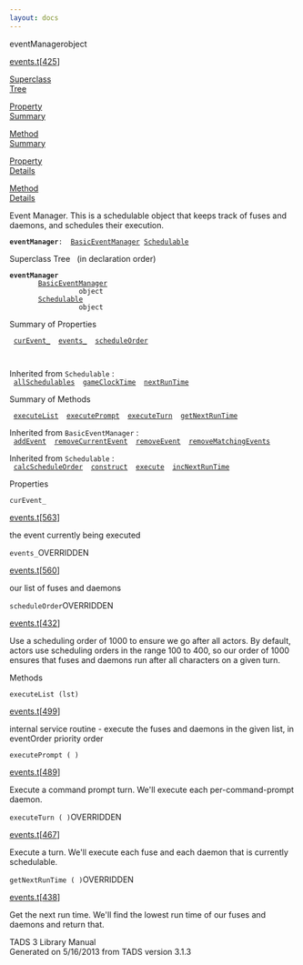 ```yaml
---
layout: docs
---
```

<span class="title">eventManager</span><span class="type">object</span>

[events.t](../file/events.t.html)\[[425](../source/events.t.html#425)\]

[Superclass  
Tree](#_SuperClassTree_)

[Property  
Summary](#_PropSummary_)

[Method  
Summary](#_MethodSummary_)

[Property  
Details](#_Properties_)

[Method  
Details](#_Methods_)

<div class="fdesc">

Event Manager. This is a schedulable object that keeps track of fuses
and daemons, and schedules their execution.

**`eventManager`**` :   `[`BasicEventManager`](../object/BasicEventManager.html)`   `[`Schedulable`](../object/Schedulable.html)

</div>

<span id="_SuperClassTree_"></span>

<div class="mjhd">

<span class="hdln">Superclass Tree</span>   (in declaration order)

</div>

**`eventManager`**  
`         `[`BasicEventManager`](../object/BasicEventManager.html)  
`                 object`  
`         `[`Schedulable`](../object/Schedulable.html)  
`                 object`  
<span id="_PropSummary_"></span>

<div class="mjhd">

<span class="hdln">Summary of Properties</span>  

</div>

` `[`curEvent_`](#curEvent_)`  `[`events_`](#events_)`  `[`scheduleOrder`](#scheduleOrder)`  `

` `

Inherited from `Schedulable` :  
` `[`allSchedulables`](../object/Schedulable.html#allSchedulables)`  `[`gameClockTime`](../object/Schedulable.html#gameClockTime)`  `[`nextRunTime`](../object/Schedulable.html#nextRunTime)`  `

<span id="_MethodSummary_"></span>

<div class="mjhd">

<span class="hdln">Summary of Methods</span>  

</div>

` `[`executeList`](#executeList)`  `[`executePrompt`](#executePrompt)`  `[`executeTurn`](#executeTurn)`  `[`getNextRunTime`](#getNextRunTime)`  `

Inherited from `BasicEventManager` :  
` `[`addEvent`](../object/BasicEventManager.html#addEvent)`  `[`removeCurrentEvent`](../object/BasicEventManager.html#removeCurrentEvent)`  `[`removeEvent`](../object/BasicEventManager.html#removeEvent)`  `[`removeMatchingEvents`](../object/BasicEventManager.html#removeMatchingEvents)`  `

Inherited from `Schedulable` :  
` `[`calcScheduleOrder`](../object/Schedulable.html#calcScheduleOrder)`  `[`construct`](../object/Schedulable.html#construct)`  `[`execute`](../object/Schedulable.html#execute)`  `[`incNextRunTime`](../object/Schedulable.html#incNextRunTime)`  `

<span id="_Properties_"></span>

<div class="mjhd">

<span class="hdln">Properties</span>  

</div>

<span id="curEvent_"></span>

`curEvent_`

[events.t](../file/events.t.html)\[[563](../source/events.t.html#563)\]

<div class="desc">

the event currently being executed

</div>

<span id="events_"></span>

`events_`<span class="rem">OVERRIDDEN</span>

[events.t](../file/events.t.html)\[[560](../source/events.t.html#560)\]

<div class="desc">

our list of fuses and daemons

</div>

<span id="scheduleOrder"></span>

`scheduleOrder`<span class="rem">OVERRIDDEN</span>

[events.t](../file/events.t.html)\[[432](../source/events.t.html#432)\]

<div class="desc">

Use a scheduling order of 1000 to ensure we go after all actors. By
default, actors use scheduling orders in the range 100 to 400, so our
order of 1000 ensures that fuses and daemons run after all characters on
a given turn.

</div>

<span id="_Methods_"></span>

<div class="mjhd">

<span class="hdln">Methods</span>  

</div>

<span id="executeList"></span>

`executeList (lst)`

[events.t](../file/events.t.html)\[[499](../source/events.t.html#499)\]

<div class="desc">

internal service routine - execute the fuses and daemons in the given
list, in eventOrder priority order

</div>

<span id="executePrompt"></span>

`executePrompt ( )`

[events.t](../file/events.t.html)\[[489](../source/events.t.html#489)\]

<div class="desc">

Execute a command prompt turn. We'll execute each per-command-prompt
daemon.

</div>

<span id="executeTurn"></span>

`executeTurn ( )`<span class="rem">OVERRIDDEN</span>

[events.t](../file/events.t.html)\[[467](../source/events.t.html#467)\]

<div class="desc">

Execute a turn. We'll execute each fuse and each daemon that is
currently schedulable.

</div>

<span id="getNextRunTime"></span>

`getNextRunTime ( )`<span class="rem">OVERRIDDEN</span>

[events.t](../file/events.t.html)\[[438](../source/events.t.html#438)\]

<div class="desc">

Get the next run time. We'll find the lowest run time of our fuses and
daemons and return that.

</div>

<div class="ftr">

TADS 3 Library Manual  
Generated on 5/16/2013 from TADS version 3.1.3

</div>

